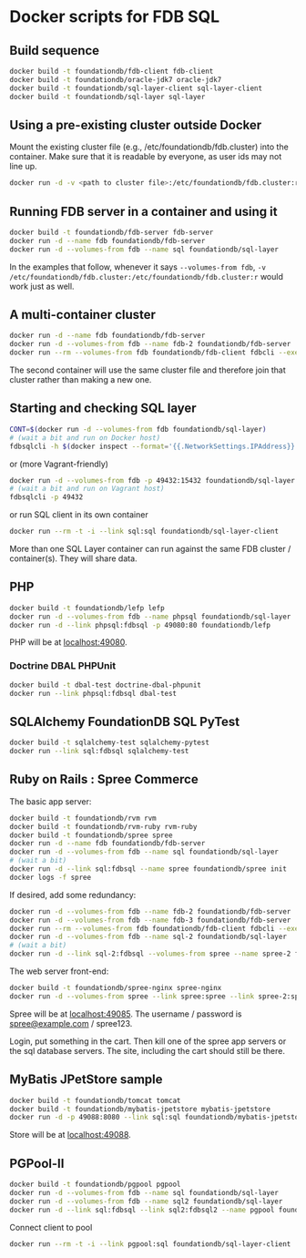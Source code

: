 # Docker scripts for FDB SQL #

## Build sequence ##

```bash
docker build -t foundationdb/fdb-client fdb-client
docker build -t foundationdb/oracle-jdk7 oracle-jdk7
docker build -t foundationdb/sql-layer-client sql-layer-client
docker build -t foundationdb/sql-layer sql-layer
```

## Using a pre-existing cluster outside Docker

Mount the existing cluster file (e.g., /etc/foundationdb/fdb.cluster) into the container.
Make sure that it is readable by everyone, as user ids may not line up.

```bash
docker run -d -v <path to cluster file>:/etc/foundationdb/fdb.cluster:r foundationdb/sql-layer
```

## Running FDB server in a container and using it

```bash
docker build -t foundationdb/fdb-server fdb-server
docker run -d --name fdb foundationdb/fdb-server
docker run -d --volumes-from fdb --name sql foundationdb/sql-layer
```

In the examples that follow, whenever it says ```--volumes-from fdb```,
```-v /etc/foundationdb/fdb.cluster:/etc/foundationdb/fdb.cluster:r```
would work just as well.

## A multi-container cluster

```bash
docker run -d --name fdb foundationdb/fdb-server
docker run -d --volumes-from fdb --name fdb-2 foundationdb/fdb-server
docker run --rm --volumes-from fdb foundationdb/fdb-client fdbcli --exec "status details"
```

The second container will use the same cluster file and therefore join
that cluster rather than making a new one.

## Starting and checking SQL layer ##

```bash
CONT=$(docker run -d --volumes-from fdb foundationdb/sql-layer)
# (wait a bit and run on Docker host)
fdbsqlcli -h $(docker inspect --format='{{.NetworkSettings.IPAddress}}' $CONT)
```

or (more Vagrant-friendly)

```bash
docker run -d --volumes-from fdb -p 49432:15432 foundationdb/sql-layer
# (wait a bit and run on Vagrant host)
fdbsqlcli -p 49432
```

or run SQL client in its own container

```bash
docker run --rm -t -i --link sql:sql foundationdb/sql-layer-client
```

More than one SQL Layer container can run against the same FDB cluster
/ container(s).  They will share data.

## PHP ##

```bash
docker build -t foundationdb/lefp lefp
docker run -d --volumes-from fdb --name phpsql foundationdb/sql-layer
docker run -d --link phpsql:fdbsql -p 49080:80 foundationdb/lefp
```

PHP will be at [localhost:49080](http://localhost:49080/).

### Doctrine DBAL PHPUnit ###

```bash
docker build -t dbal-test doctrine-dbal-phpunit
docker run --link phpsql:fdbsql dbal-test
```

## SQLAlchemy FoundationDB SQL PyTest ##

```bash
docker build -t sqlalchemy-test sqlalchemy-pytest
docker run --link sql:fdbsql sqlalchemy-test
```

## Ruby on Rails : Spree Commerce ##

The basic app server:

```bash
docker build -t foundationdb/rvm rvm
docker build -t foundationdb/rvm-ruby rvm-ruby
docker build -t foundationdb/spree spree
docker run -d --name fdb foundationdb/fdb-server
docker run -d --volumes-from fdb --name sql foundationdb/sql-layer
# (wait a bit)
docker run -d --link sql:fdbsql --name spree foundationdb/spree init
docker logs -f spree
```

If desired, add some redundancy:

```bash
docker run -d --volumes-from fdb --name fdb-2 foundationdb/fdb-server
docker run -d --volumes-from fdb --name fdb-3 foundationdb/fdb-server
docker run --rm --volumes-from fdb foundationdb/fdb-client fdbcli --exec "configure double"
docker run -d --volumes-from fdb --name sql-2 foundationdb/sql-layer
# (wait a bit)
docker run -d --link sql-2:fdbsql --volumes-from spree --name spree-2 foundationdb/spree
```

The web server front-end:

```bash
docker build -t foundationdb/spree-nginx spree-nginx
docker run -d --volumes-from spree --link spree:spree --link spree-2:spree_2 -p 49085:80 --name spree-web foundationdb/spree-nginx
```

Spree will be at [localhost:49085](http://localhost:49085/).
The username / password is spree@example.com / spree123.

Login, put something in the cart. Then kill one of the spree app
servers or the sql database servers. The site, including the cart
should still be there.

## MyBatis JPetStore sample ##

```bash
docker build -t foundationdb/tomcat tomcat
docker build -t foundationdb/mybatis-jpetstore mybatis-jpetstore
docker run -d -p 49088:8080 --link sql:sql foundationdb/mybatis-jpetstore
```

Store will be at [localhost:49088](http://localhost:49088/jpetstore/).

## PGPool-II ##

```bash
docker build -t foundationdb/pgpool pgpool
docker run -d --volumes-from fdb --name sql foundationdb/sql-layer
docker run -d --volumes-from fdb --name sql2 foundationdb/sql-layer
docker run -d --link sql:fdbsql --link sql2:fdbsql2 --name pgpool foundationdb/pgpool
```

Connect client to pool

```bash
docker run --rm -t -i --link pgpool:sql foundationdb/sql-layer-client
```
